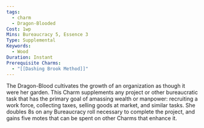 ```yaml
---
tags:
  - charm
  - Dragon-Blooded
Cost: 1wp
Mins: Bureaucracy 5, Essence 3
Type: Supplemental
Keywords:
  - Wood
Duration: Instant
Prerequisite Charms:
  - "[[Dashing Brook Method]]"
---
```

The Dragon-Blood cultivates the growth of an organization as though it were her garden. This Charm supplements any project or other bureaucratic task that has the primary goal of amassing wealth or manpower: recruiting a work force, collecting taxes, selling goods at market, and similar tasks. She doubles 8s on any Bureaucracy roll necessary to complete the project, and gains five motes that can be spent on other Charms that enhance it.